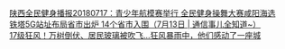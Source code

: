   
[陕西全民健身播报20180717：青少年航模赛举行 全民健身操舞大赛咸阳海选](http://www.dianyue.me/archives/280/tjuw4ktd93z236rc/)  
[铁塔5G站址布局省市出炉 14个省市入围（7月13日 | 通信事儿全知道~）](http://www.dianyue.me/archives/629/00wc4xvtrt35n18o/)  
[17级狂风！万树倒伏、居民玻璃被吹飞…狂风暴雨中，他们感动了一座城](http://www.dianyue.me/archives/189/lburor56igdc2i2j/)
